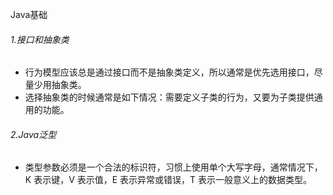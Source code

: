 Java基础

###### 1.接口和抽象类

- 行为模型应该总是通过接口而不是抽象类定义，所以通常是优先选用接口，尽量少用抽象类。
- 选择抽象类的时候通常是如下情况：需要定义子类的行为，又要为子类提供通用的功能。

###### 2.Java泛型

- 类型参数必须是一个合法的标识符，习惯上使用单个大写字母，通常情况下，K 表示键，V 表示值，E 表示异常或错误，T 表示一般意义上的数据类型。

###### 





